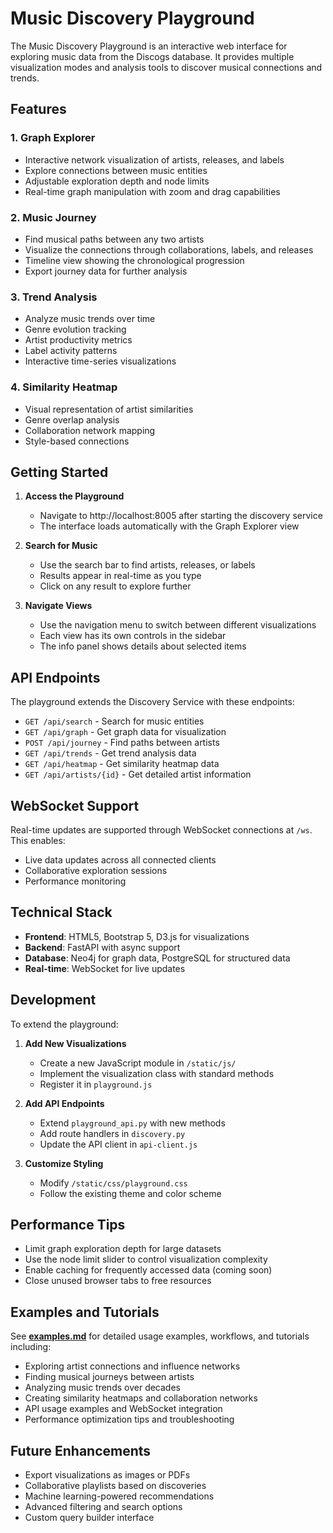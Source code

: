# Music Discovery Playground

The Music Discovery Playground is an interactive web interface for exploring music data from the Discogs database. It provides multiple visualization modes and analysis tools to discover musical connections and trends.

## Features

### 1. Graph Explorer

- Interactive network visualization of artists, releases, and labels
- Explore connections between music entities
- Adjustable exploration depth and node limits
- Real-time graph manipulation with zoom and drag capabilities

### 2. Music Journey

- Find musical paths between any two artists
- Visualize the connections through collaborations, labels, and releases
- Timeline view showing the chronological progression
- Export journey data for further analysis

### 3. Trend Analysis

- Analyze music trends over time
- Genre evolution tracking
- Artist productivity metrics
- Label activity patterns
- Interactive time-series visualizations

### 4. Similarity Heatmap

- Visual representation of artist similarities
- Genre overlap analysis
- Collaboration network mapping
- Style-based connections

## Getting Started

1. **Access the Playground**

   - Navigate to http://localhost:8005 after starting the discovery service
   - The interface loads automatically with the Graph Explorer view

1. **Search for Music**

   - Use the search bar to find artists, releases, or labels
   - Results appear in real-time as you type
   - Click on any result to explore further

1. **Navigate Views**

   - Use the navigation menu to switch between different visualizations
   - Each view has its own controls in the sidebar
   - The info panel shows details about selected items

## API Endpoints

The playground extends the Discovery Service with these endpoints:

- `GET /api/search` - Search for music entities
- `GET /api/graph` - Get graph data for visualization
- `POST /api/journey` - Find paths between artists
- `GET /api/trends` - Get trend analysis data
- `GET /api/heatmap` - Get similarity heatmap data
- `GET /api/artists/{id}` - Get detailed artist information

## WebSocket Support

Real-time updates are supported through WebSocket connections at `/ws`. This enables:

- Live data updates across all connected clients
- Collaborative exploration sessions
- Performance monitoring

## Technical Stack

- **Frontend**: HTML5, Bootstrap 5, D3.js for visualizations
- **Backend**: FastAPI with async support
- **Database**: Neo4j for graph data, PostgreSQL for structured data
- **Real-time**: WebSocket for live updates

## Development

To extend the playground:

1. **Add New Visualizations**

   - Create a new JavaScript module in `/static/js/`
   - Implement the visualization class with standard methods
   - Register it in `playground.js`

1. **Add API Endpoints**

   - Extend `playground_api.py` with new methods
   - Add route handlers in `discovery.py`
   - Update the API client in `api-client.js`

1. **Customize Styling**

   - Modify `/static/css/playground.css`
   - Follow the existing theme and color scheme

## Performance Tips

- Limit graph exploration depth for large datasets
- Use the node limit slider to control visualization complexity
- Enable caching for frequently accessed data (coming soon)
- Close unused browser tabs to free resources

## Examples and Tutorials

See **[examples.md](examples.md)** for detailed usage examples, workflows, and tutorials including:

- Exploring artist connections and influence networks
- Finding musical journeys between artists
- Analyzing music trends over decades
- Creating similarity heatmaps and collaboration networks
- API usage examples and WebSocket integration
- Performance optimization tips and troubleshooting

## Future Enhancements

- Export visualizations as images or PDFs
- Collaborative playlists based on discoveries
- Machine learning-powered recommendations
- Advanced filtering and search options
- Custom query builder interface
